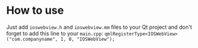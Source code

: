 How to use
==========
Just add `ioswebview.h` and `ioswebview.mm` files to your Qt project and don't forget to add this line to your `main.cpp`:
    `qmlRegisterType<IOSWebView>("com.companyname", 1, 0, "IOSWebView");`

